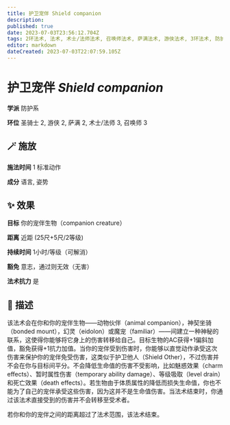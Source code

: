 ```yaml
---
title: 护卫宠伴 Shield companion
description: 
published: true
date: 2023-07-03T23:56:12.704Z
tags: 2环法术, 法术, 术士/法师法术, 召唤师法术, 萨满法术, 游侠法术, 3环法术, 防护系, 圣骑士法术
editor: markdown
dateCreated: 2023-07-03T22:07:59.105Z
---
```


# **护卫宠伴** *Shield companion*

**学派** 防护系 

**环位** 圣骑士 2, 游侠 2, 萨满 2, 术士/法师 3, 召唤师 3

## 🪄 施放

**施法时间** 1 标准动作

**成分** 语言, 姿势

## ✨ 效果 

**目标** 你的宠伴生物（companion creature） 

**距离** 近距 (25尺+5尺/2等级)  

**持续时间** 1小时/等级（可解消） 

**豁免** 意志，通过则无效（无害）

**法术抗力** 是

## 📖 描述

该法术会在你和你的宠伴生物——动物伙伴（animal companion），神契坐骑（bonded mount），幻灵（eidolon）或魔宠（familiar）——间建立一种神秘的联系，这使得你能够将它身上的伤害转移给自己。目标生物的AC获得+1偏斜加值，豁免获得+1抗力加值。当你的宠伴受到伤害时，你能够以直觉动作承受这次伤害来保护你的宠伴免受伤害，这类似于护卫他人（Shield Other），不过伤害并不会在你与目标间平分。不会降低生命值的伤害不受影响，比如魅惑效果（charm effects）、暂时属性伤害（temporary ability damage）、等级吸取（level drain）和死亡效果（death effects）。若生物由于体质属性的降低而损失生命值，你也不能为了自己的宠伴承受这些伤害，因为这并不是生命值伤害。当法术结束时，你通过该法术直接受到的伤害并不会转移至受术者。

若你和你的宠伴之间的距离超过了法术范围，该法术结束。
    